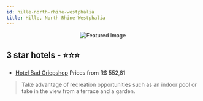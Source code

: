 ```yaml
---
id: hille-north-rhine-westphalia
title: Hille, North Rhine-Westphalia
---
```


<center><img src="https://i.travelapi.com/hotels/2000000/1560000/1559100/1559043/1f7131b4_z.jpg" alt="Featured Image" /></center>


##  3 star hotels - ⭐️⭐️⭐️

-    [Hotel Bad Griepshop](https://us.hurb.com/hotels/hille/hotel-bad-griepshop-JNP-JP671296?cmp=18055) Prices from R$ 552,81
   > Take advantage of recreation opportunities such as an indoor pool or take in the view from a terrace and a garden.
